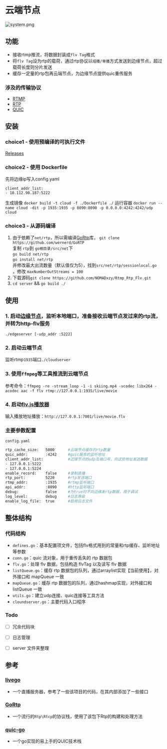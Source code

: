 # 云端节点

![system.png](https://s2.loli.net/2022/10/04/q2GfX9DdxPhsACH.png)

## 功能
- 接收rtmp推流，将数据封装成`flv Tag`格式
- 将`flv Tag`设为rtp的载荷，通过rtp协议以`组播/单播`方式发送到边缘节点，超过载荷长度则分片发送
- 缓存一定量的rtp包再云端节点，为边缘节点提供quic重传服务

### 涉及的传输协议
- [RTMP](https://github.com/melpon/rfc/blob/master/rtmp.md)
- [RTP](https://www.rfc-editor.org/rfc/rfc3550.html)
- [QUIC](https://datatracker.ietf.org/doc/html/rfc9000)



## 安装

### choice1 - 使用预编译的可执行文件
[Releases](https://github.com/NOMADxzy/Rtp_Http_Flv/releases)

### choice2 - 使用 Dockerfile
先将边缘ip写入config.yaml
```text
client_addr_list:
- 10.112.90.187:5222
```
生成镜像 `docker build -t cloud -f ./Dockerfile ./`
运行容器 `docker run --name cloud -dit -p 1935:1935 -p 8090:8090 -p 0.0.0.0:4242:4242/udp cloud`

### choice3 - 从源码编译

1. 由于依赖了`net/rtp`，所以需编译[GoRtp](https://github.com/wernerd/GoRTP)库，
   `git clone https://github.com/wernerd/GoRTP` <br/>
   复制 `rtp`到 `go根目录/src/net`下 <br/>
   `go build net/rtp` <br/>
   `go install net/rtp`<br/>
   并修改最大出流数量（默认值仅为5），找到`src/net/rtp/sessionlocal.go `，修改 `maxNumberOutStreams = 100`
2. 下载源码`git clone https://github.com/NOMADxzy/Rtmp_Rtp_Flv.git`
3. `cd server` && `go build ./`



## 使用

### 1. 启动[边缘节点](https://github.com/NOMADxzy/Rtp_Http_Flv)，监听本地端口，准备接收云端节点发过来的rtp流，并转为http-flv服务
`./edgeserver [-udp_addr :5222]`

### 2. 启动云端节点
监听rtmp`1935`端口`./cloudserver`

### 3. 使用`ffmpeg`等工具推流到云端节点

参考命令：`ffmpeg -re -stream_loop -1 -i skiing.mp4 -vcodec libx264 -acodec aac -f flv rtmp://127.0.0.1:1935/live/movie`

### 4. 启动[flv.js播放器](http://bilibili.github.io/flv.js/demo/)

输入播放地址播放：`http://127.0.0.1:7001/live/movie.flv`

### 主要参数配置
`config.yaml`

```bash
rtp_cache_size:   5000      #云端节点缓存的rtp数量
quic_addr:        :4242     #quic服务的监听地址
client_addr_list:           #边缘节点的udp及端口号，向这些地址发送数据
- 127.0.0.1:5222
- 127.0.0.1:5224
enable_record:    false     #录制直播
rtp_port:         5220      #rtp发送端口
rtmp_addr:        :1935     #rtmp监听端口
api_addr:         :8090     #http监听端口
debug:            false     #为true时不向边缘发rtp数据，用于调试
log_level:        debug     #日志等级
enable_log_file:  true      #启用日志文件
```



## 整体结构

### 代码结构

- `defines.go`：基本配置项文件，包括flv格式用到的常量和rtp缓存、监听地址等参数
- `conn.go`：quic 流对象，用于重传丢失的 rtp 数据包
- `flv.go`：处理 flv 数据，包括构造 flvTag 以及读写 flv 数据
- `listQueue.go`：缓存 rtp 数据包的队列，通过arraylist实现【当前使用】，对外接口和 mapQueue 一致
- `mapQueue.go`：缓存 rtp 数据包的队列，通过hashmap实现，对外接口和 listQueue 一致
- `utils.go`：建立udp连接、quic连接等工具方法
- `cloundserver.go`：主要代码入口程序



### Todo

- [ ] 冗余代码块
- [ ] 日志管理
- [ ] server 文件夹整理



## 参考

### [livego](https://github.com/gwuhaolin/livego)
- 一个直播服务器，参考了一些该项目的代码，在其内部添加了一些接口
### [GoRtp](https://github.com/wernerd/GoRTP)
- 一个流行的`Rtp\Rtcp`的协议栈，使用了该包下Rtp的构建和处理方法
### [quic-go](https://github.com/quic-go/quic-go)
- 一个go实现的易上手的QUIC技术栈

